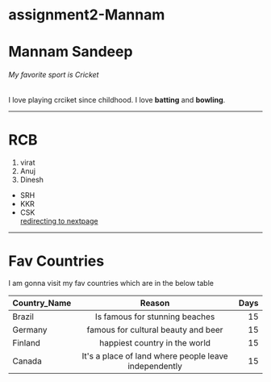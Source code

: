 # assignment2-Mannam

# Mannam Sandeep

###### My favorite sport is Cricket

I love playing crciket since childhood. I love **batting** and **bowling**.

---

# RCB
1. virat
2. Anuj
3. Dinesh

* SRH
* KKR
* CSK <br>
[redirecting to nextpage](AboutMe.md)

---
# Fav Countries

I am gonna visit my fav countries which are in the below table

| **Country_Name** | **Reason** | **Days**|
| --- | :---: | ---: |
|Brazil|  Is famous for stunning beaches| 15 |
|Germany| famous for cultural beauty and beer| 15 |
|Finland| happiest country in the world| 15 |
|Canada| It's a place of land where people leave independently| 15 |
